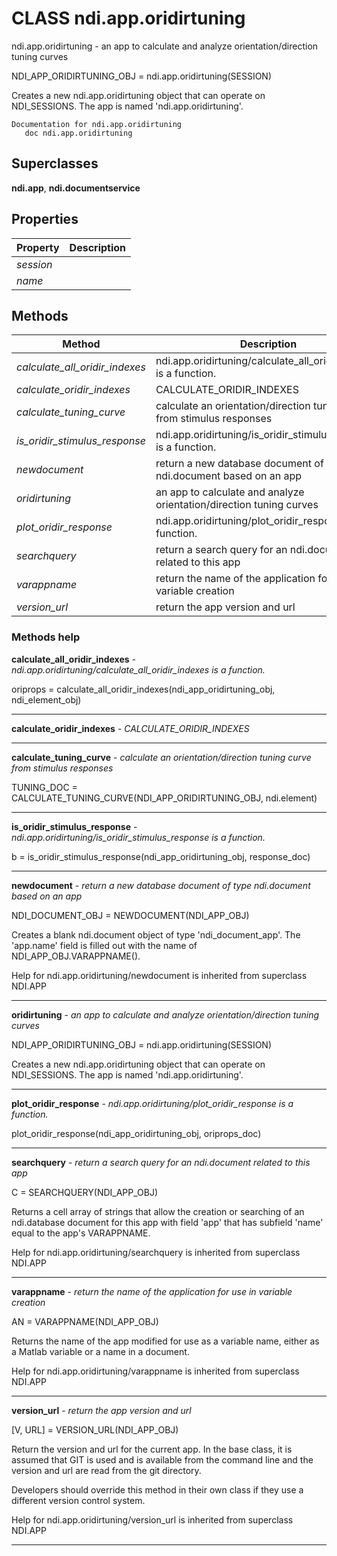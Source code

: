# CLASS ndi.app.oridirtuning

  ndi.app.oridirtuning - an app to calculate and analyze orientation/direction tuning curves
 
  NDI_APP_ORIDIRTUNING_OBJ = ndi.app.oridirtuning(SESSION)
 
  Creates a new ndi.app.oridirtuning object that can operate on
  NDI_SESSIONS. The app is named 'ndi.app.oridirtuning'.

    Documentation for ndi.app.oridirtuning
       doc ndi.app.oridirtuning

## Superclasses
**ndi.app**, **ndi.documentservice**

## Properties

| Property | Description |
| --- | --- |
| *session* |  |
| *name* |  |


## Methods 

| Method | Description |
| --- | --- |
| *calculate_all_oridir_indexes* | ndi.app.oridirtuning/calculate_all_oridir_indexes is a function. |
| *calculate_oridir_indexes* | CALCULATE_ORIDIR_INDEXES |
| *calculate_tuning_curve* | calculate an orientation/direction tuning curve from stimulus responses |
| *is_oridir_stimulus_response* | ndi.app.oridirtuning/is_oridir_stimulus_response is a function. |
| *newdocument* | return a new database document of type ndi.document based on an app |
| *oridirtuning* | an app to calculate and analyze orientation/direction tuning curves |
| *plot_oridir_response* | ndi.app.oridirtuning/plot_oridir_response is a function. |
| *searchquery* | return a search query for an ndi.document related to this app |
| *varappname* | return the name of the application for use in variable creation |
| *version_url* | return the app version and url |


### Methods help 

**calculate_all_oridir_indexes** - *ndi.app.oridirtuning/calculate_all_oridir_indexes is a function.*

oriprops = calculate_all_oridir_indexes(ndi_app_oridirtuning_obj, ndi_element_obj)


---

**calculate_oridir_indexes** - *CALCULATE_ORIDIR_INDEXES*




---

**calculate_tuning_curve** - *calculate an orientation/direction tuning curve from stimulus responses*

TUNING_DOC = CALCULATE_TUNING_CURVE(NDI_APP_ORIDIRTUNING_OBJ, ndi.element)


---

**is_oridir_stimulus_response** - *ndi.app.oridirtuning/is_oridir_stimulus_response is a function.*

b = is_oridir_stimulus_response(ndi_app_oridirtuning_obj, response_doc)


---

**newdocument** - *return a new database document of type ndi.document based on an app*

NDI_DOCUMENT_OBJ = NEWDOCUMENT(NDI_APP_OBJ)
 
  Creates a blank ndi.document object of type 'ndi_document_app'. The 'app.name' field
  is filled out with the name of NDI_APP_OBJ.VARAPPNAME().

Help for ndi.app.oridirtuning/newdocument is inherited from superclass NDI.APP


---

**oridirtuning** - *an app to calculate and analyze orientation/direction tuning curves*

NDI_APP_ORIDIRTUNING_OBJ = ndi.app.oridirtuning(SESSION)
 
  Creates a new ndi.app.oridirtuning object that can operate on
  NDI_SESSIONS. The app is named 'ndi.app.oridirtuning'.


---

**plot_oridir_response** - *ndi.app.oridirtuning/plot_oridir_response is a function.*

plot_oridir_response(ndi_app_oridirtuning_obj, oriprops_doc)


---

**searchquery** - *return a search query for an ndi.document related to this app*

C = SEARCHQUERY(NDI_APP_OBJ)
 
  Returns a cell array of strings that allow the creation or searching of an
  ndi.database document for this app with field 'app' that has subfield 'name' equal
  to the app's VARAPPNAME.

Help for ndi.app.oridirtuning/searchquery is inherited from superclass NDI.APP


---

**varappname** - *return the name of the application for use in variable creation*

AN = VARAPPNAME(NDI_APP_OBJ)
 
  Returns the name of the app modified for use as a variable name, either as
  a Matlab variable or a name in a document.

Help for ndi.app.oridirtuning/varappname is inherited from superclass NDI.APP


---

**version_url** - *return the app version and url*

[V, URL] = VERSION_URL(NDI_APP_OBJ)
 
  Return the version and url for the current app. In the base class,
  it is assumed that GIT is used and is available from the command line
  and the version and url are read from the git directory.
 
  Developers should override this method in their own class if they use a 
  different version control system.

Help for ndi.app.oridirtuning/version_url is inherited from superclass NDI.APP


---

